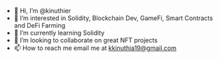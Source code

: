 - 👋 Hi, I’m @kinuthier
- 👀 I’m interested in Solidity, Blockchain Dev, GameFi, Smart Contracts and DeFi Farming
- 🌱 I’m currently learning Solidity
- 💞️ I’m looking to collaborate on great NFT projects
- 📫 How to reach me email me at kkinuthia19@gmail.com

<!---
kinuthier/kinuthier is a ✨ special ✨ repository because its `README.md` (this file) appears on your GitHub profile.
You can click the Preview link to take a look at your changes.
--->
